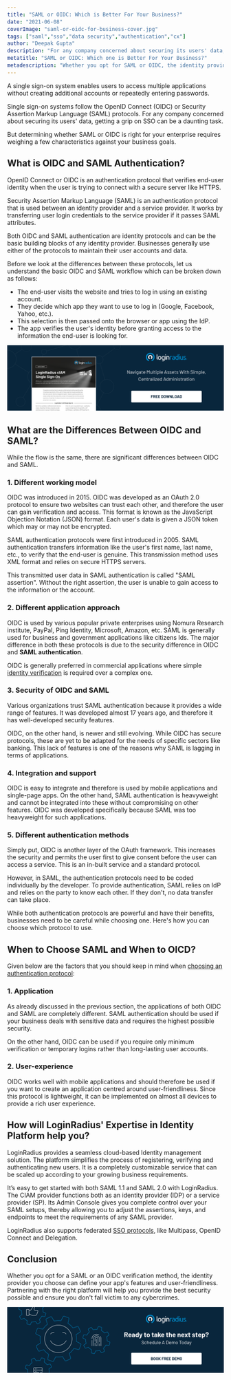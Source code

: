 ```yaml
---
title: "SAML or OIDC: Which is Better For Your Business?"
date: "2021-06-08"
coverImage: "saml-or-oidc-for-business-cover.jpg"
tags: ["saml","sso","data security","authentication","cx"]
author: "Deepak Gupta"
description: "For any company concerned about securing its users' data, getting a grip on SSO can be a daunting task. But determining whether SAML or OIDC is right for your enterprise requires weighing a few characteristics against your business goals."
metatitle: "SAML or OIDC: Which one is Better For Your Business?"
metadescription: "Whether you opt for SAML or OIDC, the identity provider you choose can define your app's user-friendliness and security. Find which is better for your business."
---
```


A single sign-on system enables users to access multiple applications without creating additional accounts or repeatedly entering passwords. 

Single sign-on systems follow the OpenID Connect (OIDC) or Security Assertion Markup Language (SAML) protocols. For any company concerned about securing its users' data, getting a grip on SSO can be a daunting task. 

But determining whether SAML or OIDC is right for your enterprise requires weighing a few characteristics against your business goals.


## What is OIDC and SAML Authentication?

OpenID Connect or OIDC is an authentication protocol that verifies end-user identity when the user is trying to connect with a secure server like HTTPS. 

Security Assertion Markup Language (SAML) is an authentication protocol that is used between an identity provider and a service provider. It works by transferring user login credentials to the service provider if it passes SAML attributes. 

Both OIDC and SAML authentication are identity protocols and can be the basic building blocks of any identity provider. Businesses generally use either of the protocols to maintain their user accounts and data. 

Before we look at the differences between these protocols, let us understand the basic OIDC and SAML workflow which can be broken down as follows: 

*   The end-user visits the website and tries to log in using an existing account.
*   They decide which app they want to use to log in (Google, Facebook, Yahoo, etc.).
*   This selection is then passed onto the browser or app using the IdP.
*   The app verifies the user's identity before granting access to the information the end-user is looking for.

[![DS-SSO](DS-SSO.png)](https://www.loginradius.com/resource/loginradius-single-sign-on/)


## What are the Differences Between OIDC and SAML?

While the flow is the same, there are significant differences between OIDC and SAML.


### 1. Different working model

OIDC was introduced in 2015. OIDC was developed as an OAuth 2.0 protocol to ensure two websites can trust each other, and therefore the user can gain verification and access. This format is known as the JavaScript Objection Notation (JSON) format. Each user's data is given a JSON token which may or may not be encrypted.  

SAML authentication protocols were first introduced in 2005. SAML authentication transfers information like the user's first name, last name, etc., to verify that the end-user is genuine. This transmission method uses XML format and relies on secure HTTPS servers.

This transmitted user data in SAML authentication is called "SAML assertion". Without the right assertion, the user is unable to gain access to the information or the account. 


### 2. Different application approach

OIDC is used by various popular private enterprises using Nomura Research institute, PayPal, Ping Identity, Microsoft, Amazon, etc. SAML is generally used for business and government applications like citizens Ids. The major difference in both these protocols is due to the security difference in OIDC and **SAML authentication**.  

OIDC is generally preferred in commercial applications where simple [identity verification](https://www.loginradius.com/blog/identity/2020/12/identity-proofing/) is required over a complex one. 


### 3. Security of OIDC and SAML

Various organizations trust SAML authentication because it provides a wide range of features. It was developed almost 17 years ago, and therefore it has well-developed security features. 

OIDC, on the other hand, is newer and still evolving. While OIDC has secure protocols, these are yet to be adapted for the needs of specific sectors like banking. This lack of features is one of the reasons why SAML is lagging in terms of applications.


### 4. Integration and support

OIDC is easy to integrate and therefore is used by mobile applications and single-page apps. On the other hand, SAML authentication is heavyweight and cannot be integrated into these without compromising on other features. OIDC was developed specifically because SAML was too heavyweight for such applications.


### 5. Different authentication methods

Simply put, OIDC is another layer of the OAuth framework. This increases the security and permits the user first to give consent before the user can access a service. This is an in-built service and a standard protocol. 

However, in SAML, the authentication protocols need to be coded individually by the developer. To provide authentication, SAML relies on IdP and relies on the party to know each other. If they don't, no data transfer can take place.

While both authentication protocols are powerful and have their benefits, businesses need to be careful while choosing one. Here's how you can choose which protocol to use.


## **When to Choose SAML and When to OICD?**

Given below are the factors that you should keep in mind when [choosing an authentication protocol](https://www.loginradius.com/book-a-demo/):


### 1. Application

As already discussed in the previous section, the applications of both OIDC and SAML are completely different. SAML authentication should be used if your business deals with sensitive data and requires the highest possible security. 

On the other hand, OIDC can be used if you require only minimum verification or temporary logins rather than long-lasting user accounts.


### 2. User-experience

OIDC works well with mobile applications and should therefore be used if you want to create an application centred around user-friendliness. Since this protocol is lightweight, it can be implemented on almost all devices to provide a rich user experience.


## How will LoginRadius' Expertise in Identity Platform help you?

LoginRadius provides a seamless cloud-based Identity management solution. The platform simplifies the process of registering, verifying and authenticating new users. It is a completely customizable service that can be scaled up according to your growing business requirements. 

It’s easy to get started with both SAML 1.1 and SAML 2.0 with LoginRadius.  The CIAM provider functions both as an identity provider (IDP) or a service provider (SP). Its Admin Console gives you complete control over your SAML setups, thereby allowing you to adjust the assertions, keys, and endpoints to meet the requirements of any SAML provider.

LoginRadius also supports federated [SSO protocols](https://www.loginradius.com/protocols/), like Multipass, OpenID Connect and Delegation.


## Conclusion

Whether you opt for a SAML or an OIDC verification method, the identity provider you choose can define your app's features and user-friendliness. Partnering with the right platform will help you provide the best security possible and ensure you don't fall victim to any cybercrimes.


[![LoginRadius Book a Demo](../../assets/book-a-demo-loginradius.png)](https://www.loginradius.com/book-a-demo/)
